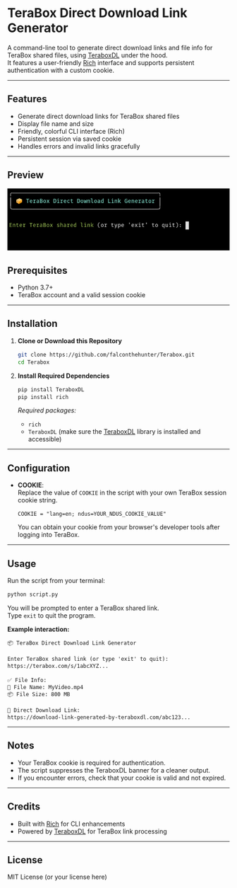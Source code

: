 # TeraBox Direct Download Link Generator

A command-line tool to generate direct download links and file info for TeraBox shared files, using [TeraboxDL](https://github.com/falconthehunter/Terabox) under the hood.  
It features a user-friendly [Rich](https://github.com/Textualize/rich) interface and supports persistent authentication with a custom cookie.

---

## Features

- Generate direct download links for TeraBox shared files
- Display file name and size
- Friendly, colorful CLI interface (Rich)
- Persistent session via saved cookie
- Handles errors and invalid links gracefully

---
## Preview

![TeraBox CLI Preview](preview.png)

## Prerequisites

- Python 3.7+
- TeraBox account and a valid session cookie

---

## Installation

1. **Clone or Download this Repository**

    ```bash
    git clone https://github.com/falconthehunter/Terabox.git
    cd Terabox
    ```

2. **Install Required Dependencies**

    ```bash
    pip install TeraboxDL
    pip install rich
    ```

    _Required packages:_
    - `rich`
    - `TeraboxDL` (make sure the [TeraboxDL](https://github.com/falconthehunter/Terabox) library is installed and accessible)

---

## Configuration

- **COOKIE**:  
  Replace the value of `COOKIE` in the script with your own TeraBox session cookie string.

    ```
    COOKIE = "lang=en; ndus=YOUR_NDUS_COOKIE_VALUE"
    ```

    You can obtain your cookie from your browser's developer tools after logging into TeraBox.

---

## Usage

Run the script from your terminal:

```bash
python script.py
```

You will be prompted to enter a TeraBox shared link.  
Type `exit` to quit the program.

**Example interaction:**
```
📦 TeraBox Direct Download Link Generator

Enter TeraBox shared link (or type 'exit' to quit): https://terabox.com/s/1abcXYZ...

✅ File Info:
📁 File Name: MyVideo.mp4
📦 File Size: 800 MB

🔗 Direct Download Link:
https://download-link-generated-by-teraboxdl.com/abc123...
```

---

## Notes

- Your TeraBox cookie is required for authentication.  
- The script suppresses the TeraboxDL banner for a cleaner output.
- If you encounter errors, check that your cookie is valid and not expired.

---

## Credits

- Built with [Rich](https://github.com/Textualize/rich) for CLI enhancements
- Powered by [TeraboxDL](https://github.com/falconthehunter/Terabox) for TeraBox link processing

---

## License

MIT License (or your license here)
